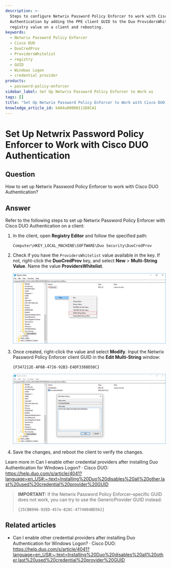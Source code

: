 ```yaml
---
description: >-
  Steps to configure Netwrix Password Policy Enforcer to work with Cisco DUO
  Authentication by adding the PPE client GUID to the Duo ProvidersWhitelist
  registry value on a client and rebooting.
keywords:
  - Netwrix Password Policy Enforcer
  - Cisco DUO
  - DuoCredProv
  - ProvidersWhitelist
  - registry
  - GUID
  - Windows Logon
  - credential provider
products:
  - password-policy-enforcer
sidebar_label: Set Up Netwrix Password Policy Enforcer to Work wi
tags: []
title: "Set Up Netwrix Password Policy Enforcer to Work with Cisco DUO Authentication"
knowledge_article_id: kA04u00000111D8CAI
---
```


# Set Up Netwrix Password Policy Enforcer to Work with Cisco DUO Authentication

## Question

How to set up Netwrix Password Policy Enforcer to work with Cisco DUO Authentication?

## Answer

Refer to the following steps to set up Netwrix Password Policy Enforcer with Cisco DUO Authentication on a client:

1. In the client, open **Registry Editor** and follow the specified path:

   ```
   Computer\HKEY_LOCAL_MACHINE\SOFTWARE\Duo Security\DuoCredProv
   ```

2. Check if you have the `ProvidersWhitelist` value available in the key. If not, right-click the **DuoCredProv** key, and select **New** > **Multi-String Value**. Name the value **ProvidersWhitelist**.

   ![Create ProvidersWhitelist](../images/ka0Qk0000000wgj_0EM4u000008MK4O.png)

3. Once created, right-click the value and select **Modify**. Input the Netwrix Password Policy Enforcer client GUID in the **Edit Multi-String** window:

   ```
   {F347212E-AF6B-4726-92B3-E4DF3388D58C}
   ```

   ![Edit ProvidersWhitelist](../images/ka0Qk0000000wgj_0EM4u000008MK4T.png)

4. Save the changes, and reboot the client to verify the changes.

Learn more in Can I enable other credential providers after installing Duo Authentication for Windows Logon? ⸱ Cisco DUO:  
https://help.duo.com/s/article/4041?language=en_US#:~:text=Installing%20Duo%20disables%20all%20other,last%20used%20credential%20provider%20GUID

> **IMPORTANT:** If the Netwrix Password Policy Enforcer–specific GUID does not work, you can try to use the GenericProvider GUID instead:
>
> ```
> {25CBB996-92ED-457e-B28C-4774084BD562}
> ```

## Related articles

- Can I enable other credential providers after installing Duo Authentication for Windows Logon? ⸱ Cisco DUO: https://help.duo.com/s/article/4041?language=en_US#:~:text=Installing%20Duo%20disables%20all%20other,last%20used%20credential%20provider%20GUID
